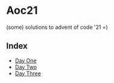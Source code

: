 # Aoc21

(some) solutions to advent of code '21 =)

## Index

- [Day One](lib/days/01_day_one/day_one.ex)
- [Day Two](lib/days/02_day_two/day_two.ex)
- [Day Three](lib/days/03_day_three/day_three.ex)

